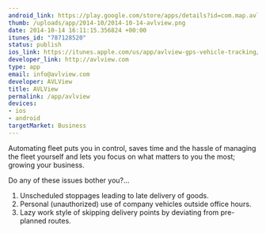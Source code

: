 ```yaml
--- 
android_link: https://play.google.com/store/apps/details?id=com.map.avlview
thumb: /uploads/app/2014-10/2014-10-14-avlview.png
date: 2014-10-14 16:11:15.356824 +00:00
itunes_id: "787128520"
status: publish
ios_link: https://itunes.apple.com/us/app/avlview-gps-vehicle-tracking/id787128520?ls=1&mt=8
developer_link: http://avlview.com
type: app
email: info@avlview.com
developer: AVLView
title: AVLView
permalink: /app/avlview
devices: 
- ios
- android
targetMarket: Business
---
```


Automating fleet puts you in control, saves time and the hassle of managing the fleet yourself and lets you focus on what matters to you the most; growing your business.   
 
Do any of these issues bother you?...

1. Unscheduled stoppages leading to late delivery of goods.
2. Personal (unauthorized) use of company vehicles outside office hours.
3. Lazy work style of skipping delivery points by deviating from pre-planned
routes.
